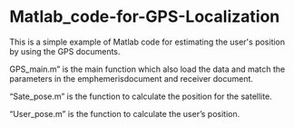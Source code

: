 # Matlab_code-for-GPS-Localization
This is a simple example of Matlab code for estimating the user's position by using the GPS documents.

GPS_main.m” is the main function which also load the data and match the parameters in the emphemerisdocument and receiver document. 

“Sate_pose.m” is the function to calculate the position for the satellite. 

“User_pose.m” is the function to calculate the user’s position.
